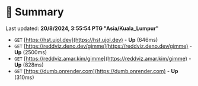 # 📖 Summary
Last updated: **20/8/2024, 3:55:54 PTG "Asia/Kuala_Lumpur"**

- `GET` [https://hst.ujol.dev](https://hst.ujol.dev) - **Up** (646ms)
- `GET` [https://reddviz.deno.dev/gimme](https://reddviz.deno.dev/gimme) - **Up** (2500ms)
- `GET` [https://reddviz.amar.kim/gimme](https://reddviz.amar.kim/gimme) - **Up** (828ms)
- `GET` [https://dumb.onrender.com](https://dumb.onrender.com) - **Up** (310ms)
